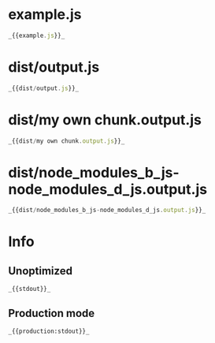 # example.js

```javascript
_{{example.js}}_
```

# dist/output.js

```javascript
_{{dist/output.js}}_
```

# dist/my own chunk.output.js

```javascript
_{{dist/my own chunk.output.js}}_
```

# dist/node_modules_b_js-node_modules_d_js.output.js

```javascript
_{{dist/node_modules_b_js-node_modules_d_js.output.js}}_
```

# Info

## Unoptimized

```
_{{stdout}}_
```

## Production mode

```
_{{production:stdout}}_
```
